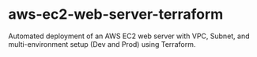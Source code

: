 # aws-ec2-web-server-terraform
Automated deployment of an AWS EC2 web server with VPC, Subnet, and multi-environment setup (Dev and Prod) using Terraform.
